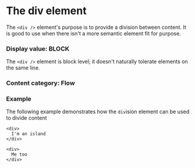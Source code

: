 # The div element

The `<div />` element's purpose is to provide a division between content. It is good to use when there isn't a more semantic element fit for purpose.

### Display value: **BLOCK**

The `<div />` element is block level; it doesn't naturally tolerate elements on the same line.

### Content category: **Flow**

### Example

The following example demonstrates how the `div`ision element can be used to divide content

```
<div>
  I'm an island
</div>

<div>
  Me too
</div>
```
